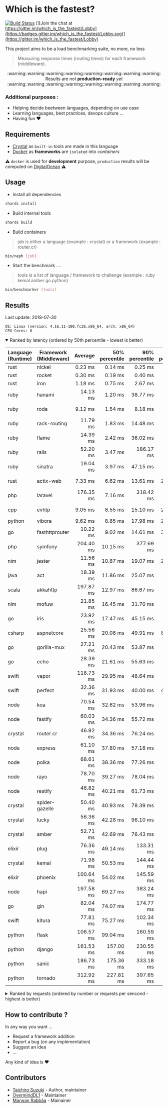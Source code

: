 # Which is the fastest?

[![Build Status](https://travis-ci.com/the-benchmarker/web-frameworks.svg?branch=master)](https://travis-ci.com/the-benchmarker/web-frameworks)
[![Join the chat at https://gitter.im/which_is_the_fastest/Lobby](https://badges.gitter.im/which_is_the_fastest/Lobby.svg)](https://gitter.im/which_is_the_fastest/Lobby)

This project aims to be a load benchmarking suite, no more, no less

> Measuring response times (routing times) for each framework (middleware).


<div align="center">
  :warning::warning::warning::warning::warning::warning::warning::warning:
</div>

<div align="center">Results are not <b>production-ready</b> <i>yet</i></div>

<div align="center">
  :warning::warning::warning::warning::warning::warning::warning::warning:
</div>

### Additional purposes :

+ Helping decide beetween languages, depending on use case
+ Learning languages, best practices, devops culture ...
+ Having fun :heart:

## Requirements

+ [Crystal](https://crystal-lang.org) as `built-in` tools are made in this language
+ [Docker](https://www.docker.com) as **frameworks** are `isolated` into _containers_

:warning: `docker` is used for **development** purpose, `production` results will be computed on [DigitalOcean](https://www.digitalocean.com) :warning:

## Usage

+ Install all dependencies

~~~sh
shards install
~~~

+ Build internal tools

~~~sh
shards build
~~~

+ Build containers

> job is either a language (example : crystal) or a framework (example : router.cr)

~~~sh
bin/neph [job]
~~~

+ Start the benchmark ....

> tools is a list of language / framework to challenge (example : ruby kemal amber go python)

~~~sh
bin/benchmarker [tools]
~~~

## Results

<!-- Result from here -->
Last update: 2018-07-30
```
OS: Linux (version: 4.16.11-100.fc26.x86_64, arch: x86_64)
CPU Cores: 8
```

<details open><summary>Ranked by latency (ordered by 50th percentile - lowest is better)</summary> 

| Language (Runtime)        | Framework (Middleware)    |         Average |  50% percentile |  90% percentile |  99% percentile | 99.9% percentile | Standard deviation |
|---------------------------|---------------------------|----------------:|----------------:|----------------:|----------------:|----------------:|----------------:|
| rust                      | nickel                    | 0.23 ms | 0.14 ms | 0.25 ms | 3.69 ms | 13.71 ms | 508.33 | 
| rust                      | rocket                    | 0.30 ms | 0.19 ms | 0.40 ms | 3.86 ms | 16.43 ms | 550.33 | 
| rust                      | iron                      | 1.18 ms | 0.75 ms | 2.67 ms | 6.90 ms | 79.85 ms | 1589.33 | 
| ruby                      | hanami                    | 14.13 ms | 1.20 ms | 38.77 ms | 204.09 ms | 458.25 ms | 39080.00 | 
| ruby                      | roda                      | 9.12 ms | 1.54 ms | 8.18 ms | 177.47 ms | 584.74 ms | 32708.67 | 
| ruby                      | rack-routing              | 11.79 ms | 1.83 ms | 14.48 ms | 213.15 ms | 670.37 ms | 39535.33 | 
| ruby                      | flame                     | 14.39 ms | 2.42 ms | 36.02 ms | 200.44 ms | 490.25 ms | 38247.00 | 
| ruby                      | rails                     | 52.20 ms | 3.47 ms | 186.17 ms | 368.47 ms | 694.34 ms | 87980.33 | 
| ruby                      | sinatra                   | 19.04 ms | 3.97 ms | 47.15 ms | 251.20 ms | 656.83 ms | 49097.67 | 
| rust                      | actix-web                 | 7.33 ms | 6.62 ms | 13.61 ms | 21.24 ms | 102.93 ms | 5269.00 | 
| php                       | laravel                   | 176.35 ms | 7.16 ms | 318.42 ms | 3705.09 ms | 7822.07 ms | 654613.33 | 
| cpp                       | evhtp                     | 9.05 ms | 8.55 ms | 15.10 ms | 23.26 ms | 112.75 ms | 4940.67 | 
| python                    | vibora                    | 9.62 ms | 8.85 ms | 17.98 ms | 28.14 ms | 56.97 ms | 6269.33 | 
| go                        | fasthttprouter            | 10.22 ms | 9.02 ms | 14.61 ms | 36.61 ms | 256.59 ms | 7186.00 | 
| php                       | symfony                   | 204.40 ms | 10.15 ms | 377.69 ms | 4162.31 ms | 7485.31 ms | 716133.00 | 
| nim                       | jester                    | 11.56 ms | 10.87 ms | 19.07 ms | 28.11 ms | 206.80 ms | 7041.67 | 
| java                      | act                       | 18.39 ms | 11.86 ms | 25.07 ms | 211.97 ms | 679.83 ms | 39619.00 | 
| scala                     | akkahttp                  | 197.87 ms | 12.97 ms | 86.67 ms | 4247.98 ms | 7444.69 ms | 748370.00 | 
| nim                       | mofuw                     | 21.85 ms | 16.45 ms | 31.70 ms | 135.00 ms | 424.41 ms | 23226.00 | 
| go                        | iris                      | 23.92 ms | 17.47 ms | 45.15 ms | 130.44 ms | 589.42 ms | 27706.33 | 
| csharp                    | aspnetcore                | 25.56 ms | 20.08 ms | 49.91 ms | 87.13 ms | 440.20 ms | 18768.67 | 
| go                        | gorilla-mux               | 27.21 ms | 20.43 ms | 53.87 ms | 101.36 ms | 426.22 ms | 23417.33 | 
| go                        | echo                      | 28.39 ms | 21.61 ms | 55.63 ms | 122.18 ms | 351.72 ms | 24364.67 | 
| swift                     | vapor                     | 118.73 ms | 29.95 ms | 48.64 ms | 2569.16 ms | 5406.12 ms | 437998.33 | 
| swift                     | perfect                   | 32.36 ms | 31.93 ms | 40.00 ms | 47.54 ms | 196.27 ms | 6209.33 | 
| node                      | koa                       | 70.54 ms | 32.62 ms | 53.96 ms | 1235.71 ms | 2305.86 ms | 198969.67 | 
| node                      | fastify                   | 60.03 ms | 34.36 ms | 55.72 ms | 946.33 ms | 2153.19 ms | 154177.67 | 
| crystal                   | router.cr                 | 46.92 ms | 34.36 ms | 76.24 ms | 277.56 ms | 591.36 ms | 51909.00 | 
| node                      | express                   | 61.10 ms | 37.80 ms | 57.18 ms | 871.15 ms | 1919.85 ms | 139235.67 | 
| node                      | polka                     | 68.61 ms | 38.36 ms | 77.26 ms | 1060.27 ms | 2427.26 ms | 171359.33 | 
| node                      | rayo                      | 78.70 ms | 39.27 ms | 78.04 ms | 1213.48 ms | 2451.29 ms | 200142.67 | 
| node                      | restify                   | 46.82 ms | 40.21 ms | 61.73 ms | 263.72 ms | 929.41 ms | 49241.33 | 
| crystal                   | spider-gazelle            | 50.40 ms | 40.93 ms | 78.39 ms | 279.42 ms | 527.06 ms | 49734.00 | 
| crystal                   | lucky                     | 56.36 ms | 42.28 ms | 96.10 ms | 348.93 ms | 556.32 ms | 58645.33 | 
| crystal                   | amber                     | 52.71 ms | 42.69 ms | 76.43 ms | 263.00 ms | 414.91 ms | 44815.33 | 
| elixir                    | plug                      | 76.36 ms | 49.14 ms | 133.31 ms | 1059.66 ms | 2877.76 ms | 192303.67 | 
| crystal                   | kemal                     | 71.98 ms | 50.53 ms | 144.44 ms | 429.67 ms | 618.00 ms | 80276.33 | 
| elixir                    | phoenix                   | 100.64 ms | 54.02 ms | 145.59 ms | 1807.55 ms | 3871.78 ms | 296756.00 | 
| node                      | hapi                      | 197.58 ms | 69.27 ms | 383.24 ms | 2636.35 ms | 4079.42 ms | 475899.67 | 
| go                        | gin                       | 82.04 ms | 74.07 ms | 174.77 ms | 317.82 ms | 747.21 ms | 72971.00 | 
| swift                     | kitura                    | 77.81 ms | 75.27 ms | 102.34 ms | 139.25 ms | 387.31 ms | 22120.00 | 
| python                    | flask                     | 106.57 ms | 99.04 ms | 160.59 ms | 219.71 ms | 872.23 ms | 50928.33 | 
| python                    | django                    | 161.53 ms | 157.00 ms | 230.55 ms | 318.85 ms | 1053.81 ms | 68219.33 | 
| python                    | sanic                     | 186.73 ms | 175.36 ms | 333.18 ms | 484.95 ms | 789.68 ms | 106543.00 | 
| python                    | tornado                   | 312.92 ms | 227.81 ms | 397.65 ms | 2529.32 ms | 3852.85 ms | 413497.33 | 

</details>


<details><summary>Ranked by requests (ordered by number or requests per sencond - highest is better)</summary>

| Language (Runtime)        | Framework (Middleware)    |    Requests / s |      Throughput |
|---------------------------|---------------------------|----------------:|---------:|
| rust                      | actix-web                 | 132481.33 | 150.46 MB |
| python                    | vibora                    | 112742.33 | 128.03 MB |
| cpp                       | evhtp                     | 107342.33 | 104.19 MB |
| nim                       | jester                    | 99721.33 | 200.35 MB |
| go                        | fasthttprouter            | 97789.00 | 157.38 MB |
| java                      | act                       | 79347.00 | 135.78 MB |
| nim                       | mofuw                     | 55201.67 | 96.93 MB |
| rust                      | iron                      | 53382.67 | 66.18 MB |
| rust                      | rocket                    | 51678.00 | 81.47 MB |
| go                        | iris                      | 47704.67 | 63.72 MB |
| csharp                    | aspnetcore                | 41133.67 | 66.97 MB |
| rust                      | nickel                    | 41048.33 | 81.78 MB |
| go                        | gorilla-mux               | 39244.67 | 52.23 MB |
| go                        | echo                      | 38355.67 | 67.34 MB |
| swift                     | perfect                   | 30668.67 | 28.86 MB |
| swift                     | vapor                     | 29982.67 | 40.14 MB |
| scala                     | akkahttp                  | 29089.67 | 62.47 MB |
| node                      | koa                       | 28409.67 | 60.16 MB |
| node                      | fastify                   | 27931.33 | 64.81 MB |
| crystal                   | router.cr                 | 26482.00 | 24.88 MB |
| node                      | express                   | 25050.00 | 61.21 MB |
| ruby                      | roda                      | 23644.33 | 22.58 MB |
| crystal                   | spider-gazelle            | 23442.33 | 24.97 MB |
| node                      | restify                   | 23066.33 | 40.35 MB |
| elixir                    | plug                      | 22815.00 | 49.28 MB |
| node                      | polka                     | 22627.67 | 33.87 MB |
| node                      | rayo                      | 22270.67 | 33.32 MB |
| php                       | symfony                   | 22259.00 | 110.80 MB |
| crystal                   | amber                     | 21390.00 | 31.06 MB |
| crystal                   | lucky                     | 21263.33 | 26.21 MB |
| php                       | laravel                   | 20744.33 | 103.11 MB |
| elixir                    | phoenix                   | 20744.00 | 44.77 MB |
| crystal                   | kemal                     | 18690.67 | 30.51 MB |
| ruby                      | rack-routing              | 16473.00 | 9.51 MB |
| node                      | hapi                      | 13526.67 | 29.80 MB |
| go                        | gin                       | 13339.00 | 23.39 MB |
| swift                     | kitura                    | 12618.33 | 23.44 MB |
| ruby                      | hanami                    | 9929.33 | 75.18 MB |
| ruby                      | flame                     | 9705.00 | 5.61 MB |
| python                    | flask                     | 9218.67 | 22.71 MB |
| ruby                      | sinatra                   | 7215.33 | 18.75 MB |
| python                    | django                    | 5918.33 | 17.15 MB |
| python                    | sanic                     | 5265.00 | 9.39 MB |
| python                    | tornado                   | 3855.00 | 10.21 MB |
| ruby                      | rails                     | 2440.33 | 7.45 MB |

</details>

<!-- Result till here -->

## How to contribute ?

In any way you want ...

+ Request a framework addition
+ Report a bug (on any implementation)
+ Suggest an idea
+ ...

Any kind of idea is :heart:

## Contributors

- [Taichiro Suzuki](https://github.com/tbrand) - Author, maintainer
- [OvermindDL1](https://github.com/OvermindDL1) - Maintainer
- [Marwan Rabbâa](https://github.com/waghanza) - Mainainer
